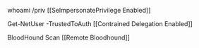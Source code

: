 whoami /priv
[[SeImpersonatePrivilege Enabled]]

Get-NetUser -TrustedToAuth
[[Contrained Delegation Enabled]]

BloodHound Scan
[[Remote Bloodhound]]

